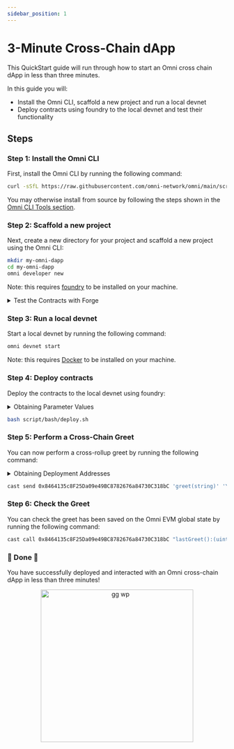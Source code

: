 ```yaml
---
sidebar_position: 1
---
```


# 3-Minute Cross-Chain dApp

This QuickStart guide will run through how to start an Omni cross chain dApp in less than three minutes.

In this guide you will:

- Install the Omni CLI, scaffold a new project and run a local devnet
- Deploy contracts using foundry to the local devnet and test their functionality

## Steps

### Step 1: Install the Omni CLI

First, install the Omni CLI by running the following command:

```bash
curl -sSfL https://raw.githubusercontent.com/omni-network/omni/main/scripts/install_omni_cli.sh | sh -s
```

You may otherwise install from source by following the steps shown in the [Omni CLI Tools section](../../tools/cli/cli.md).

### Step 2: Scaffold a new project

Next, create a new directory for your project and scaffold a new project using the Omni CLI:

```bash
mkdir my-omni-dapp
cd my-omni-dapp
omni developer new
```

Note: this requires [foundry](https://github.com/foundry-rs/foundry) to be installed on your machine.

<details>
<summary>Test the Contracts with Forge</summary>

You can test the contracts with Forge by running the following command:

```bash
forge test
```

</details>

### Step 3: Run a local devnet

Start a local devnet by running the following command:

```bash
omni devnet start
```

Note: this requires [Docker](https://docs.docker.com/get-docker/) to be installed on your machine.

### Step 4: Deploy contracts

Deploy the contracts to the local devnet using foundry:

<details>
<summary>Obtaining Parameter Values</summary>

You can obtain RPC URL values and portal addresses for the running devnet chains by running the following command:

```bash
omni devnet info
```

And you the private key value is the first anvil private key, found by running:

```bash
anvil
```

These values are kept in `./script/bash/.env.example` and are used to deploy the contracts. You can rename the file to `.env` and fill in the values for other networks.

</details>

```bash
bash script/bash/deploy.sh
```

### Step 5: Perform a Cross-Chain Greet

You can now perform a cross-rollup greet by running the following command:

<details>
<summary>Obtaining Deployment Addresses</summary>

You can obtain the XGreeter deployment addresses from the output of the previous forge script deployment.

Because the devnet has just been started, the addresses will be the same as the ones shown below:

```bash
omni_evm: 0x8464135c8F25Da09e49BC8782676a84730C318bC
mock_op: 0x8464135c8F25Da09e49BC8782676a84730C318bC
mock_arb: 0x8464135c8F25Da09e49BC8782676a84730C318bC
```

</details>

```bash
cast send 0x8464135c8F25Da09e49BC8782676a84730C318bC 'greet(string)' 'Yay in 3 minutes!' --private-key 0x59c6995e998f97a5a0044966f0945389dc9e86dae88c7a8412f4603b6b78690d --rpc-url http://localhost:8001 --value 1ether
```

### Step 6: Check the Greet

You can check the greet has been saved on the Omni EVM global state by running the following command:

```bash
cast call 0x8464135c8F25Da09e49BC8782676a84730C318bC "lastGreet():(uint64,uint256,uint256,address,address,string)" --rpc-url http://localhost:8000
```

### 🎉 Done 🎉

You have successfully deployed and interacted with an Omni cross-chain dApp in less than three minutes!

<figure align="center">
    <img src="/img/cat.png" alt="gg wp" width="350" height="350" />
    <figcaption></figcaption>
</figure>
